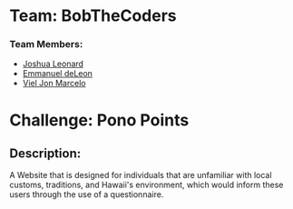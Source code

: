 # Team: BobTheCoders
### Team Members:
- [Joshua Leonard](https://github.com/23JoshuaL)
- [Emmanuel deLeon](https://github.com/emaaaaan)
- [Viel Jon Marcelo](https://github.com/VJ-Marcelo)

# Challenge: Pono Points

## Description:
A Website that is designed for individuals that are unfamiliar with local customs, traditions, and Hawaii's environment, which would inform these users through the use of a questionnaire.
